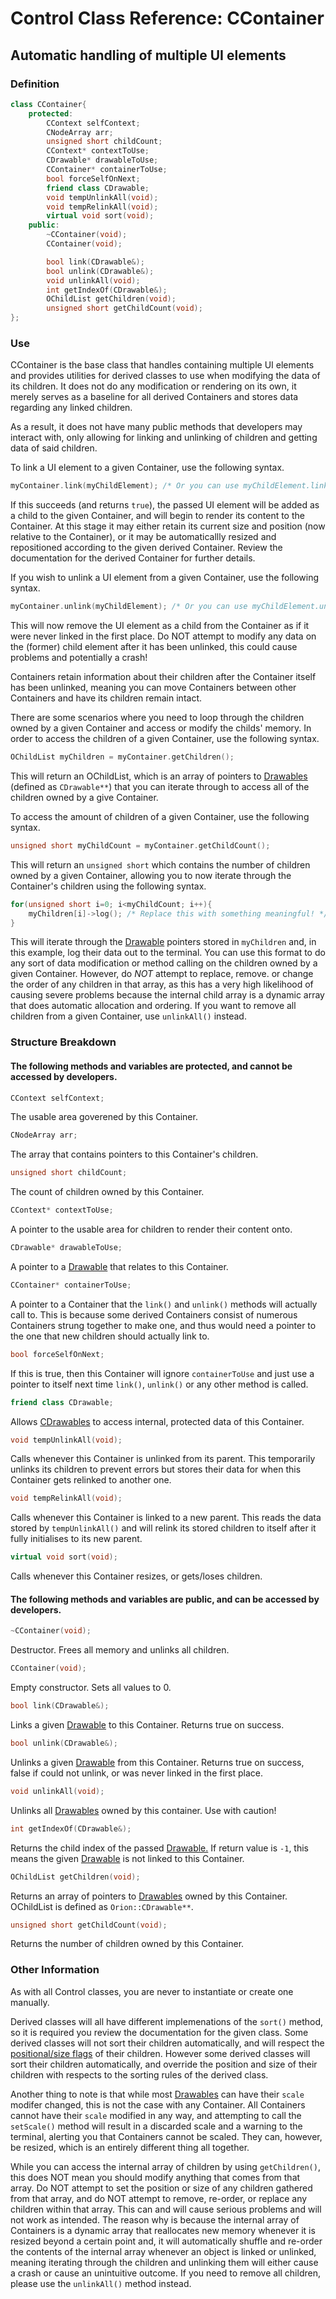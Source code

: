 # Control Class Reference: CContainer
## Automatic handling of multiple UI elements

### Definition
```cpp
class CContainer{
	protected:
		CContext selfContext;
		CNodeArray arr;
		unsigned short childCount;
		CContext* contextToUse;
		CDrawable* drawableToUse;
		CContainer* containerToUse;
		bool forceSelfOnNext;
		friend class CDrawable;
		void tempUnlinkAll(void);
		void tempRelinkAll(void);
		virtual void sort(void);
	public:
		~CContainer(void);
		CContainer(void);

		bool link(CDrawable&);
		bool unlink(CDrawable&);
		void unlinkAll(void);
		int getIndexOf(CDrawable&);	
		OChildList getChildren(void);
		unsigned short getChildCount(void);
};
```
### Use
CContainer is the base class that handles containing multiple UI elements and provides utilities for derived classes to use when modifying the data of its children.
It does not do any modification or rendering on its own, it merely serves as a baseline for all derived Containers and stores data regarding any linked children.

As a result, it does not have many public methods that developers may interact with, only allowing for linking and unlinking of children and getting data of said children.

To link a UI element to a given Container, use the following syntax.
```cpp
myContainer.link(myChildElement); /* Or you can use myChildElement.linkTo(myContainer); */
```
If this succeeds (and returns `true`), the passed UI element will be added as a child to the given Container, and will begin to render its content to the Container.
At this stage it may either retain its current size and position (now relative to the Container), or it may be automaticallly resized and repositioned according to the given derived Container. Review the documentation for the derived Container for further details.

If you wish to unlink a UI element from a given Container, use the following syntax.
```cpp
myContainer.unlink(myChildElement); /* Or you can use myChildElement.unlinkThis(); */
```
This will now remove the UI element as a child from the Container as if it were never linked in the first place.
Do NOT attempt to modify any data on the (former) child element after it has been unlinked, this could cause problems and potentially a crash!

Containers retain information about their children after the Container itself has been unlinked, meaning you can move Containers between other Containers and have its children remain intact.

There are some scenarios where you need to loop through the children owned by a given Container and access or modify the childs' memory.
In order to access the children of a given Container, use the following syntax.
```cpp
OChildList myChildren = myContainer.getChildren();
```
This will return an OChildList, which is an array of pointers to [Drawables](https://github.com/RosettaHS/OKit/blob/main/docs/Class%20Reference/Control%20Classes/CDrawable.md) (defined as `CDrawable**`)
that you can iterate through to access all of the children owned by a give Container.

To access the amount of children of a given Container, use the following syntax.
```cpp
unsigned short myChildCount = myContainer.getChildCount();
```
This will return an `unsigned short` which contains the number of children owned by a given Container, allowing you to now iterate through the Container's children using the following syntax.
```cpp
for(unsigned short i=0; i<myChildCount; i++){
	myChildren[i]->log(); /* Replace this with something meaningful! */
}
```
This will iterate through the [Drawable](https://github.com/RosettaHS/OKit/blob/main/docs/Class%20Reference/Control%20Classes/CDrawable.md) pointers stored in `myChildren` and, in this example, log their data out to the terminal.
You can use this format to do any sort of data modification or method calling on the children owned by a given Container.
However, do *NOT* attempt to replace, remove. or change the order of any children in that array, as this has a very high likelihood of causing severe problems because the internal child array is a dynamic array that does automatic allocation and ordering.
If you want to remove all children from a given Container, use `unlinkAll()` instead.

### Structure Breakdown
#### The following methods and variables are protected, and cannot be accessed by developers.
```cpp
CContext selfContext;
```
The usable area goverened by this Container.
```cpp
CNodeArray arr;
```
The array that contains pointers to this Container's children.
```cpp
unsigned short childCount;
```
The count of children owned by this Container.
```cpp
CContext* contextToUse;
```
A pointer to the usable area for children to render their content onto.
```cpp
CDrawable* drawableToUse;
```
A pointer to a [Drawable](https://github.com/RosettaHS/OKit/blob/main/docs/Class%20Reference/Control%20Classes/CDrawable.md) that relates to this Container.
```cpp
CContainer* containerToUse;
```
A pointer to a Container that the `link()` and `unlink()` methods will actually call to.
This is because some derived Containers consist of numerous Containers strung together to make one, and thus would need a pointer to the one that new children should actually link to.
```cpp
bool forceSelfOnNext;
```
If this is true, then this Container will ignore `containerToUse` and just use a pointer to itself next time `link()`, `unlink()` or any other method is called.
```cpp
friend class CDrawable;
```
Allows [CDrawables](https://github.com/RosettaHS/OKit/blob/main/docs/Class%20Reference/Control%20Classes/CDrawable.md) to access internal, protected data of this Container.
```cpp
void tempUnlinkAll(void);
```
Calls whenever this Container is unlinked from its parent. This temporarily unlinks its children to prevent errors but stores their data for when this Container gets relinked to another one.
```cpp
void tempRelinkAll(void);
```
Calls whenever this Container is linked to a new parent. This reads the data stored by `tempUnlinkAll()` and will relink its stored children to itself after it fully initialises to its new parent.
```cpp
virtual void sort(void);
```
Calls whenever this Container resizes, or gets/loses children.
#### The following methods and variables are public, and can be accessed by developers.
```cpp
~CContainer(void);
```
Destructor. Frees all memory and unlinks all children.
```cpp
CContainer(void);
```
Empty constructor. Sets all values to 0.
```cpp
bool link(CDrawable&);
```
Links a given [Drawable](https://github.com/RosettaHS/OKit/blob/main/docs/Class%20Reference/Control%20Classes/CDrawable.md) to this Container.
Returns true on success.
```cpp
bool unlink(CDrawable&);
```
Unlinks a given [Drawable](https://github.com/RosettaHS/OKit/blob/main/docs/Class%20Reference/Control%20Classes/CDrawable.md) from this Container.
Returns true on success, false if could not unlink, or was never linked in the first place.
```cpp
void unlinkAll(void);
```
Unlinks all [Drawables](https://github.com/RosettaHS/OKit/blob/main/docs/Class%20Reference/Control%20Classes/CDrawable.md) owned by this container. Use with caution!
```cpp
int getIndexOf(CDrawable&);
```
Returns the child index of the passed [Drawable.](https://github.com/RosettaHS/OKit/blob/main/docs/Class%20Reference/Control%20Classes/CDrawable.md)
If return value is `-1`, this means the given [Drawable](https://github.com/RosettaHS/OKit/blob/main/docs/Class%20Reference/Control%20Classes/CDrawable.md) is not linked to this Container.
```cpp
OChildList getChildren(void);
```
Returns an array of pointers to [Drawables](https://github.com/RosettaHS/OKit/blob/main/docs/Class%20Reference/Control%20Classes/CDrawable.md) owned by this Container.
OChildList is defined as `Orion::CDrawable**`.
```cpp
unsigned short getChildCount(void);
```
Returns the number of children owned by this Container.
### Other Information
As with all Control classes, you are never to instantiate or create one manually.

Derived classes will all have different implemenations of the `sort()` method, so it is required you review the documentation for the given class.
Some derived classes will not sort their children automatically, and will respect the [positional/size flags](https://github.com/RosettaHS/OKit/blob/main/docs/Class%20Reference/Control%20Classes/CDrawable.md) of their children.
However some derived classes will sort their children automatically, and override the position and size of their children with respects to the sorting rules of the derived class.

Another thing to note is that while most [Drawables](https://github.com/RosettaHS/OKit/blob/main/docs/Class%20Reference/Control%20Classes/CDrawable.md) can have their `scale` modifer changed, this is not the case with any Container.
All Containers cannot have their `scale` modified in any way, and attempting to call the `setScale()` method will result in a discarded scale and a warning to the terminal, alerting you that Containers cannot be scaled.
They can, however, be resized, which is an entirely different thing all together.

While you can access the internal array of children by using `getChildren()`, this does NOT mean you should modify anything that comes from that array.
Do NOT attempt to set the position or size of any children gathered from that array, and do NOT attempt to remove, re-order, or replace any children within that array.
This can and will cause serious problems and will not work as intended. The reason why is because the internal array of Containers is a dynamic array that reallocates new memory whenever it is resized beyond a certain point and,
it will automatically shuffle and re-order the contents of the internal array whenever an object is linked or unlinked,
meaning iterating through the children and unlinking them will either cause a crash or cause an unintuitive outcome. If you need to remove all children, please use the `unlinkAll()` method instead.
